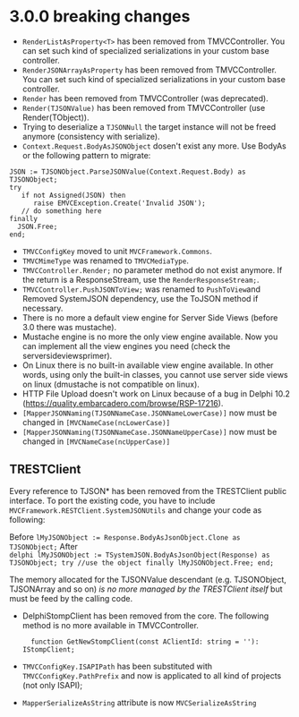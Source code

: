 # 3.0.0 breaking changes

- ```RenderListAsProperty<T>``` has been removed from TMVCController. You can set such kind of specialized serializations in your custom base controller.
- ```RenderJSONArrayAsProperty``` has been removed from TMVCController. You can set such kind of specialized serializations in your custom base controller.
- ```Render``` has been removed from TMVCController (was deprecated).
- ```Render(TJSONValue)``` has been removed from TMVCController (use Render(TObject)).
- Trying to deserialize a ```TJSONNull``` the target instance will not be freed anymore (consistency with serialize).
- ```Context.Request.BodyAsJSONObject``` dosen't exist any more. Use BodyAs<T> or the following pattern to migrate:
```
JSON := TJSONObject.ParseJSONValue(Context.Request.Body) as TJSONObject;
try
   if not Assigned(JSON) then
      raise EMVCException.Create('Invalid JSON');
   // do something here
finally
  JSON.Free;
end;
```
- ```TMVCConfigKey``` moved to unit ```MVCFramework.Commons```.
- ```TMVCMimeType``` was renamed to ```TMVCMediaType```.
- ```TMVCController.Render;``` no parameter method do not exist anymore. If the return is a ResponseStream, use the ```RenderResponseStream;```. 
- ```TMVCController.PushJSONToView;``` was renamed to ```PushToView```and Removed SystemJSON dependency, use the ToJSON method if necessary.
- There is no more a default view engine for Server Side Views (before 3.0 there was mustache).
- Mustache engine is no more the only view engine available. Now you can implement all the view engines you need (check the serversideviewsprimer).
- On Linux there is no built-in available view engine available. In other words, using only the built-in classes, you cannot use server side views on linux (dmustache is not compatible on linux).
- HTTP File Upload doesn't work on Linux because of a bug in Delphi 10.2 (https://quality.embarcadero.com/browse/RSP-17216).
- ```[MapperJSONNaming(TJSONNameCase.JSONNameLowerCase)]``` now must be changed in ```[MVCNameCase(ncLowerCase)]```
- ```[MapperJSONNaming(TJSONNameCase.JSONNameUpperCase)]``` now must be changed in ```[MVCNameCase(ncUpperCase)]```

## TRESTClient
Every reference to TJSON* has been removed from the TRESTClient public interface. To port the existing code, you have to include ```MVCFramework.RESTClient.SystemJSONUtils``` and change your code as following:

Before
    ```lMyJSONObject := Response.BodyAsJsonObject.Clone as TJSONObject;```
After	
	```delphi
	lMyJSONObject := TSystemJSON.BodyAsJsonObject(Response) as TJSONObject;
	try
	  //use the object
	finally
	  lMyJSONObject.Free;
	end;
	```

The memory allocated for the TJSONValue descendant (e.g. TJSONObject, TJSONArray and so on) *is no more managed by the TRESTClient itself* but must be feed by the calling code.	

- DelphiStompClient has been removed from the core. The following method is no more available in TMVCController.
  ```delphi
	function GetNewStompClient(const AClientId: string = ''): IStompClient;
	```
	
- ```TMVCConfigKey.ISAPIPath``` has been substituted with ```TMVCConfigKey.PathPrefix``` and now is applicated to all kind of projects (not only ISAPI);
- ```MapperSerializeAsString``` attribute is now ```MVCSerializeAsString```